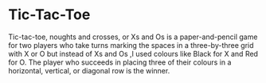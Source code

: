 # Tic-Tac-Toe
Tic-tac-toe, noughts and crosses, or Xs and Os is a paper-and-pencil game for two players who take turns marking the spaces in a three-by-three grid with X or O but instead of Xs and Os ,I used colours like Black for X and Red for O. The player who succeeds in placing three of their colours in a horizontal, vertical, or diagonal row is the winner.
